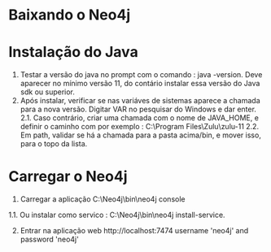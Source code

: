 # Baixando o Neo4j


# Instalação do Java
1. Testar a versão do java no prompt com o comando : java -version. Deve aparecer no mínimo versão 11, do contário instalar essa versão do Java sdk ou superior.
2. Após instalar, verificar se nas variáves de sistemas aparece a chamada para a nova versão. Digitar VAR no pesquisar do Windows e dar enter.
2.1. Caso contrário, criar uma chamada com o nome de JAVA_HOME, e definir o caminho com por exemplo : C:\Program Files\Zulu\zulu-11
2.2. Em path, validar se há a chamada para a pasta acima/bin, e mover isso, para o topo da lista.

# Carregar o Neo4j
1. Carregar a aplicação
C:\Neo4j\bin\neo4j console

1.1. Ou instalar como servico :
C:\Neo4j\bin\neo4j install-service.

2. Entrar na aplicação web
http://localhost:7474
username 'neo4j' and password 'neo4j'

